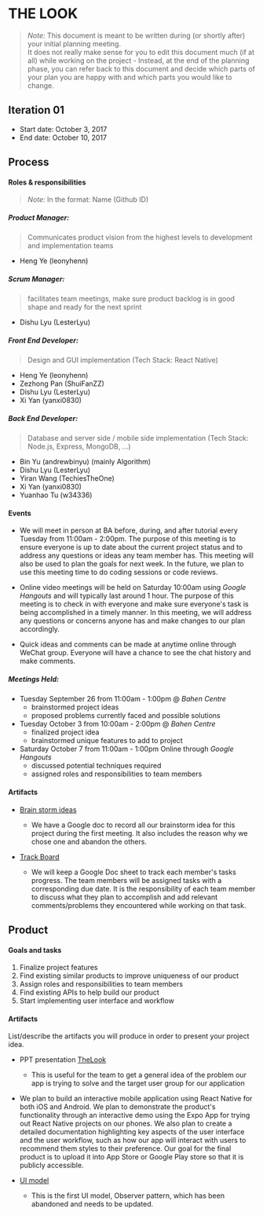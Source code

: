 # THE LOOK

 > _Note:_ This document is meant to be written during (or shortly after) your initial planning meeting.     
 > It does not really make sense for you to edit this document much (if at all) while working on the project - Instead, at the end of the planning phase, you can refer back to this document and decide which parts of your plan you are happy with and which parts you would like to change.


## Iteration 01

 * Start date: October 3, 2017
 * End date: October 10, 2017

## Process

#### Roles & responsibilities
 > _Note:_ In the format: Name (Github ID)
##### Product Manager:
 > Communicates product vision from the highest levels to development and implementation teams
 - Heng Ye (leonyhenn)
##### Scrum Manager:
 > facilitates team meetings, make sure product backlog is in good shape and ready for the next sprint
 - Dishu Lyu (LesterLyu)
##### Front End Developer: 
 > Design and GUI implementation (Tech Stack: React Native)
 - Heng Ye (leonyhenn)
 - Zezhong Pan (ShuiFanZZ)
 - Dishu Lyu (LesterLyu)
 - Xi Yan (yanxi0830)
##### Back End Developer: 
 > Database and server side / mobile side implementation (Tech Stack: Node.js, Express, MongoDB, ...)
 - Bin Yu (andrewbinyu) (mainly Algorithm)
 - Dishu Lyu (LesterLyu)
 - Yiran Wang (TechiesTheOne)
 - Xi Yan (yanxi0830)
 - Yuanhao Tu (w34336)

#### Events

- We will meet in person at BA before, during, and after tutorial every Tuesday from 11:00am - 2:00pm. The purpose of this meeting is to ensure everyone is up to date about the current project status and to address any questions or ideas any team member has. This meeting will also be used to plan the goals for next week. In the future, we plan to use this meeting time to do coding sessions or code reviews. 

- Online video meetings will be held on Saturday 10:00am using _Google Hangouts_ and will typically last around 1 hour. The purpose of this meeting is to check in with everyone and make sure everyone's task is being accomplished in a timely manner. In this meeting, we will address any questions or concerns anyone has and make changes to our plan accordingly.

- Quick ideas and comments can be made at anytime online through WeChat group. Everyone will have a chance to see the chat history and make comments. 

##### Meetings Held:
- Tuesday September 26 from 11:00am - 1:00pm @ _Bahen Centre_
  - brainstormed project ideas
  - proposed problems currently faced and possible solutions
- Tuesday October 3 from 10:00am - 2:00pm @ _Bahen Centre_
  - finalized project idea
  - brainstormed unique features to add to project
- Saturday October 7 from 11:00am - 1:00pm Online through _Google Hangouts_
  - discussed potential techniques required
  - assigned roles and responsibilities to team members

#### Artifacts

* [Brain storm ideas](https://docs.google.com/document/d/1NJpb-EJWHcr3m_SWY_OAhhRQkXTNxTZ0oxF4UDZ0fZ8/edit)
  * We have a Google doc to record all our brainstorm idea for this project during the first meeting. It also includes the reason why we chose one and abandon the others.

* [Track Board](https://docs.google.com/document/d/1FIVt9HOjWtJEGN-1Ru8d8Crb7CeDV5ArKOWB1BIJYXE/edit)
  * We will keep a Google Doc sheet to track each member's tasks progress. The team members will be assigned tasks with a corresponding due date. It is the responsibility of each team member to discuss what they plan to accomplish and add relevant comments/problems they encountered while working on that task. 
  

## Product

#### Goals and tasks
1. Finalize project features
1. Find existing similar products to improve uniqueness of our product
1. Assign roles and responsibilities to team members
1. Find existing APIs to help build our product
1. Start implementing user interface and workflow

#### Artifacts

List/describe the artifacts you will produce in order to present your project idea.

* PPT presentation [TheLook](https://docs.google.com/presentation/d/1N4_o-c9Uq4s5piaLzesKM-2TY7jOYplzz-OBPCHGw9I/edit?usp=sharing)
  * This is useful for the team to get a general idea of the problem our app is trying to solve and the target user group for our application
 
 * We plan to build an interactive mobile application using React Native for both iOS and Android. We plan to demonstrate the product's functionality through an interactive demo using the Expo App for trying out React Native projects on our phones. We also plan to create a detailed documentation highlighting key aspects of the user interface and the user workflow, such as how our app will interact with users to recommend them styles to their preference. Our goal for the final product is to upload it into App Store or Google Play store so that it is publicly accessible. 
 
 * [UI model](https://docs.google.com/presentation/d/1r6RjVMF9yRk7Y2VDtyEtaPwrn9sTBWLls2thbwYi2Qc/edit?usp=sharing)
   * This is the first UI model, Observer pattern, which has been abandoned and needs to be updated. 
  
